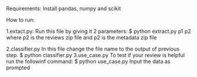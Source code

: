 Requirements:
Install pandas, numpy and scikit

How to run:

1.extact.py:
Run this file by giving it 2 parameters:
		$ python extract.py p1 p2
where p2 is the reviews zip file and p2 is the metadata zip file 

2.classifier.py
In this file change the file name to the output of previous step.
		$ python classifier.py
3.use_case.py
To test if your review is helpful run the followinf command:
		$ python use_case.py
Input the data as prompted

